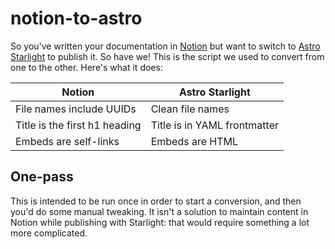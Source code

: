 # notion-to-astro

So you've written your documentation in [Notion](https://www.notion.so/)
but want to switch
to [Astro Starlight](https://starlight.astro.build/) to publish it.
So have we! This is the script we used to convert from one to the other.
Here's what it does:

| Notion                        | Astro Starlight              |
| ----------------------------- | ---------------------------- |
| File names include UUIDs      | Clean file names             |
| Title is the first h1 heading | Title is in YAML frontmatter |
| Embeds are self-links         | Embeds are HTML              |

## One-pass

This is intended to be run once in order to start a conversion,
and then you'd do some manual tweaking. It isn't a solution to
maintain content in Notion while publishing with Starlight:
that would require something a lot more complicated.
